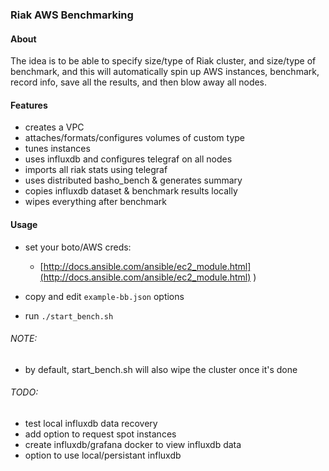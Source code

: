 ### Riak AWS Benchmarking

#### About

The idea is to be able to specify size/type of Riak cluster, and size/type of benchmark, and this will automatically spin up AWS instances, benchmark, record info, save all the results, and then blow away all nodes.

#### Features
* creates a VPC
* attaches/formats/configures volumes of custom type
* tunes instances
* uses influxdb and configures telegraf on all nodes
* imports all riak stats using telegraf
* uses distributed basho_bench & generates summary
* copies influxdb dataset & benchmark results locally
* wipes everything after benchmark

#### Usage
* set your boto/AWS creds:
	* [http://docs.ansible.com/ansible/ec2_module.html](http://docs.ansible.com/ansible/ec2_module.html) )
* copy and edit ```example-bb.json``` options

* run ```./start_bench.sh```

###### NOTE: 
* by default, start_bench.sh will also wipe the cluster once it's done

###### TODO:

* test local influxdb data recovery
* add option to request spot instances
* create influxdb/grafana docker to view influxdb data
* option to use local/persistant influxdb